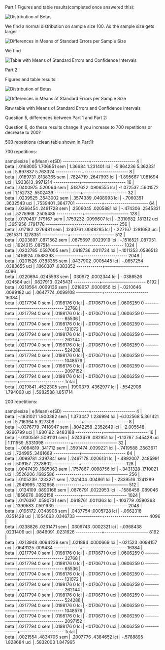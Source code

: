 
Part 1 Figures and table results(completed once answered this):

![Distribution of Betas](img/betahistogram.png "Distribution of Betas")

 We find a normal distribution on sample size 100.
 As the sample size gets larger 

![Differences in Means of Standard Errors per Sample Size](img/diffmeans.png "Differences in Means of Standard Errors per Sample Size")

We find 

![Table with Means of Standard Errors and Confidence Intervals](img/part1graph.png "[Table with Means of Standard Errors, Confidence Intervals")

Part 2:

Figures and table results: 

![Distribution of Betas](img/betahistogram2.png "Distribution of Betas")

![Differences in Means of Standard Errors per Sample Size](img/diffmeans2.png "Differences in Means of Standard Errors per Sample Size")

Raw table  with Means of Standard Errors and Confidence Intervals

Question 5, differences between Part 1 and Part 2: 
 

Question 6, do these results change if you increase to 700 repetitions or decrease to 200? 

500 repetitions (clean table shown in Part1): 




700 repetitions: 


  samplesize |   e(Mean)      e(SD) 
-------------+----------------------
4            |                      
        beta |  .0168005   1.706851 
         sem |   1.36684   1.231401 
         lci | -5.864236   5.362331 
         uci |  5.897837   5.763324 
-------------+----------------------
8            |                      
        beta |  .0189731   .8138365 
         sem |  .7824719   .2647993 
         lci | -1.895667   1.081694 
         uci |  1.933613   .9971214 
-------------+----------------------
16           |                      
        beta |  .0400975    .520064 
         sem |  .5187622   .0906555 
         lci | -1.072537   .5601572 
         uci |  1.152732   .5502439 
-------------+----------------------
32           |                      
        beta |  .0239525   .3543002 
         sem |  .3574389   .0408993 
         lci | -.7060351   .3632543 
         uci |  .7539401   .3647701 
-------------+----------------------
64           |                      
        beta |  .0266454   .2491728 
         sem |  .2506045   .0205881 
         lci |  -.474306   .2545331 
         uci |  .5275968   .2505485 
-------------+----------------------
128          |                      
        beta |  .0170487    .179167 
         sem |  .1759232   .0099607 
         lci | -.3310982    .181312 
         uci |  .3651956   .1791778 
-------------+----------------------
256          |                      
        beta |   .017182   .1276481 
         sem |  .1240761   .0048285 
         lci |  -.227167   .1281683 
         uci |  .2615311   .1278351 
-------------+----------------------
512          |                      
        beta |  .0203897   .0871562 
         sem |  .0875697   .0023919 
         lci | -.1516521    .087051 
         uci |  .1924315    .087514 
-------------+----------------------
1024         |                      
        beta |  .0202785   .0587005 
         sem |  .0618736   .0011734 
         lci | -.1011353   .0586513 
         uci |  .1416924   .0588398 
-------------+----------------------
2048         |                      
        beta |  .0201526   .0383355 
         sem |  .0437902   .0005445 
         lci | -.0657254   .0383655 
         uci |  .1060307   .0383352 
-------------+----------------------
4096         |                      
        beta |  .0220694   .0245593 
         sem |   .030972   .0002344 
         lci | -.0386526    .024584 
         uci |  .0827913   .0245431 
-------------+----------------------
8192         |                      
        beta |  .0218564   .0099136 
         sem |  .0218957   .0000656 
         lci | -.0210646   .0099182 
         uci |  .0647774   .0099108 
-------------+----------------------
16384        |                      
        beta |  .0217794          0 
         sem |  .0198176          0 
         lci | -.0170671          0 
         uci |  .0606259          0 
-------------+----------------------
32768        |                      
        beta |  .0217794          0 
         sem |  .0198176          0 
         lci | -.0170671          0 
         uci |  .0606259          0 
-------------+----------------------
65536        |                      
        beta |  .0217794          0 
         sem |  .0198176          0 
         lci | -.0170671          0 
         uci |  .0606259          0 
-------------+----------------------
131072       |                      
        beta |  .0217794          0 
         sem |  .0198176          0 
         lci | -.0170671          0 
         uci |  .0606259          0 
-------------+----------------------
262144       |                      
        beta |  .0217794          0 
         sem |  .0198176          0 
         lci | -.0170671          0 
         uci |  .0606259          0 
-------------+----------------------
524288       |                      
        beta |  .0217794          0 
         sem |  .0198176          0 
         lci | -.0170671          0 
         uci |  .0606259          0 
-------------+----------------------
1048576      |                      
        beta |  .0217794          0 
         sem |  .0198176          0 
         lci | -.0170671          0 
         uci |  .0606259          0 
-------------+----------------------
2097152      |                      
        beta |  .0217794          0 
         sem |  .0198176          0 
         lci | -.0170671          0 
         uci |  .0606259          0 
-------------+----------------------
Total        |                      
        beta |  .0219841   .4522305 
         sem |  .1990379   .4362977 
         lci | -.5542906   1.794068 
         uci |  .5982588   1.851714 


200 repetitions: 

 samplesize |   e(Mean)      e(SD) 
-------------+----------------------
4            |                      
        beta | -.1931021   1.900382 
         sem |  1.373447   1.236994 
         lci | -6.102568   5.361421 
         uci |  5.716364   5.927308 
-------------+----------------------
8            |                      
        beta | -.0376779   .7418947 
         sem |  .8042258   .2352649 
         lci | -2.005548   .9296799 
         uci |  1.930192   .9483188 
-------------+----------------------
16           |                      
        beta | -.0130559   .5091131 
         sem |  .5243479    .082951 
         lci |  -1.13767    .545428 
         uci |  1.111559   .5331098 
-------------+----------------------
32           |                      
        beta | -.0084819    .341712 
         sem |  .3591474   .0399221 
         lci | -.7419588   .3563671 
         uci |   .724995   .3461669 
-------------+----------------------
64           |                      
        beta |  .0099781   .2397841 
         sem |  .2497178   .0206131 
         lci | -.4892007   .2485991 
         uci |   .509157   .2378802 
-------------+----------------------
128          |                      
        beta |  .0047439   .1685063 
         sem |  .1757867   .0098756 
         lci | -.3431328   .1710021 
         uci |  .3526206   .1682586 
-------------+----------------------
256          |                      
        beta |  .0105239   .1233271 
         sem |  .1241404    .004861 
         lci | -.2339516   .1241289 
         uci |  .2549995   .1232658 
-------------+----------------------
512          |                      
        beta |  .0134109   .0890168 
         sem |  .0876791   .0022953 
         lci | -.1588458    .089046 
         uci |  .1856676   .0892158 
-------------+----------------------
1024         |                      
        beta |  .0176397   .0590731 
         sem |  .0618761   .0011363 
         lci |  -.103779   .0590363 
         uci |  .1390583   .0591939 
-------------+----------------------
2048         |                      
        beta |  .0196172   .0348908 
         sem |  .0437754   .0005728 
         lci | -.0662318   .0351428 
         uci |  .1054663   .0346733 
-------------+----------------------
4096         |                      
        beta |  .0238826   .0231471 
         sem |  .0309743   .0002321 
         lci | -.0368438   .0231406 
         uci |  .0846091   .0231626 
-------------+----------------------
8192         |                      
        beta |  .0213948   .0094239 
         sem |   .021894   .0000669 
         lci |  -.021523   .0094157 
         uci |  .0643125    .009434 
-------------+----------------------
16384        |                      
        beta |  .0217794          0 
         sem |  .0198176          0 
         lci | -.0170671          0 
         uci |  .0606259          0 
-------------+----------------------
32768        |                      
        beta |  .0217794          0 
         sem |  .0198176          0 
         lci | -.0170671          0 
         uci |  .0606259          0 
-------------+----------------------
65536        |                      
        beta |  .0217794          0 
         sem |  .0198176          0 
         lci | -.0170671          0 
         uci |  .0606259          0 
-------------+----------------------
131072       |                      
        beta |  .0217794          0 
         sem |  .0198176          0 
         lci | -.0170671          0 
         uci |  .0606259          0 
-------------+----------------------
262144       |                      
        beta |  .0217794          0 
         sem |  .0198176          0 
         lci | -.0170671          0 
         uci |  .0606259          0 
-------------+----------------------
524288       |                      
        beta |  .0217794          0 
         sem |  .0198176          0 
         lci | -.0170671          0 
         uci |  .0606259          0 
-------------+----------------------
1048576      |                      
        beta |  .0217794          0 
         sem |  .0198176          0 
         lci | -.0170671          0 
         uci |  .0606259          0 
-------------+----------------------
2097152      |                      
        beta |  .0217794          0 
         sem |  .0198176          0 
         lci | -.0170671          0 
         uci |  .0606259          0 
-------------+----------------------
Total        |                      
        beta |  .0021554   .4834706 
         sem |  .2007776   .4384652 
         lci | -.5788895   1.828684 
         uci |  .5832003   1.847965 






